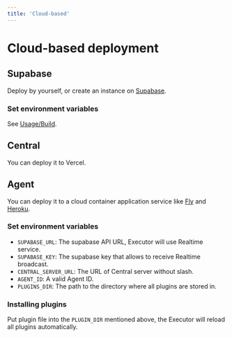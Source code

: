 ```yaml
---
title: 'Cloud-based'
---
```


# Cloud-based deployment

## Supabase

Deploy by yourself, or create an instance on [Supabase](https://supabase.com/).

### Set environment variables

See [Usage/Build](build#steps-2).

## Central

You can deploy it to Vercel.

## Agent

You can deploy it to a cloud container application service like [Fly](https://fly.io/) and [Heroku](https://www.heroku.com/).

### Set environment variables

- `SUPABASE_URL`: The supabase API URL, Executor will use Realtime service.
- `SUPABASE_KEY`: The supabase key that allows to receive Realtime broadcast.
- `CENTRAL_SERVER_URL`: The URL of Central server without slash.
- `AGENT_ID`: A valid Agent ID.
- `PLUGINS_DIR`: The path to the directory where all plugins are stored in.

### Installing plugins

Put plugin file into the `PLUGIN_DIR` mentioned above, the Executor will reload all plugins automatically.
